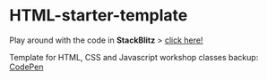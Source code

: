 # HTML-starter-template

Play around with the code in **StackBlitz** > [click here!](https://stackblitz.com/github//davidvandenbor/html-starter-template)

Template for HTML, CSS and Javascript workshop classes
backup: [CodePen](https://codepen.io/davidvdbor/pen/OJEKNJV?editors=1100)
